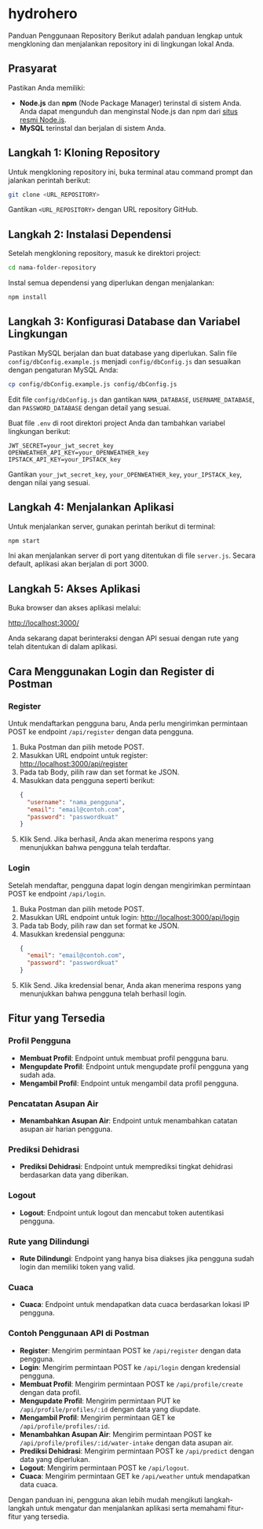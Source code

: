 # hydrohero

Panduan Penggunaan Repository
Berikut adalah panduan lengkap untuk mengkloning dan menjalankan repository ini di lingkungan lokal Anda.

## Prasyarat

Pastikan Anda memiliki:
- **Node.js** dan **npm** (Node Package Manager) terinstal di sistem Anda. Anda dapat mengunduh dan menginstal Node.js dan npm dari [situs resmi Node.js](https://nodejs.org/).
- **MySQL** terinstal dan berjalan di sistem Anda.

## Langkah 1: Kloning Repository
Untuk mengkloning repository ini, buka terminal atau command prompt dan jalankan perintah berikut:

```bash
git clone <URL_REPOSITORY>
```

Gantikan `<URL_REPOSITORY>` dengan URL repository GitHub.

## Langkah 2: Instalasi Dependensi
Setelah mengkloning repository, masuk ke direktori project:

```bash
cd nama-folder-repository
```

Instal semua dependensi yang diperlukan dengan menjalankan:

```bash
npm install
```

## Langkah 3: Konfigurasi Database dan Variabel Lingkungan
Pastikan MySQL berjalan dan buat database yang diperlukan. Salin file `config/dbConfig.example.js` menjadi `config/dbConfig.js` dan sesuaikan dengan pengaturan MySQL Anda:

```bash
cp config/dbConfig.example.js config/dbConfig.js
```

Edit file `config/dbConfig.js` dan gantikan `NAMA_DATABASE`, `USERNAME_DATABASE`, dan `PASSWORD_DATABASE` dengan detail yang sesuai.

Buat file `.env` di root direktori project Anda dan tambahkan variabel lingkungan berikut:

```plaintext:.env
JWT_SECRET=your_jwt_secret_key
OPENWEATHER_API_KEY=your_OPENWEATHER_key
IPSTACK_API_KEY=your_IPSTACK_key
```

Gantikan `your_jwt_secret_key`, `your_OPENWEATHER_key`, `your_IPSTACK_key`,  dengan nilai yang sesuai.

## Langkah 4: Menjalankan Aplikasi
Untuk menjalankan server, gunakan perintah berikut di terminal:

```bash
npm start
```

Ini akan menjalankan server di port yang ditentukan di file `server.js`. Secara default, aplikasi akan berjalan di port 3000.

## Langkah 5: Akses Aplikasi
Buka browser dan akses aplikasi melalui:

[http://localhost:3000/](http://localhost:3000/)

Anda sekarang dapat berinteraksi dengan API sesuai dengan rute yang telah ditentukan di dalam aplikasi.

## Cara Menggunakan Login dan Register di Postman

### Register
Untuk mendaftarkan pengguna baru, Anda perlu mengirimkan permintaan POST ke endpoint `/api/register` dengan data pengguna.

1. Buka Postman dan pilih metode POST.
2. Masukkan URL endpoint untuk register: [http://localhost:3000/api/register](http://localhost:3000/api/register)
3. Pada tab Body, pilih raw dan set format ke JSON.
4. Masukkan data pengguna seperti berikut:
   ```json
   {
     "username": "nama_pengguna",
     "email": "email@contoh.com",
     "password": "passwordkuat"
   }
   ```
5. Klik Send. Jika berhasil, Anda akan menerima respons yang menunjukkan bahwa pengguna telah terdaftar.

### Login
Setelah mendaftar, pengguna dapat login dengan mengirimkan permintaan POST ke endpoint `/api/login`.

1. Buka Postman dan pilih metode POST.
2. Masukkan URL endpoint untuk login: [http://localhost:3000/api/login](http://localhost:3000/api/login)
3. Pada tab Body, pilih raw dan set format ke JSON.
4. Masukkan kredensial pengguna:
   ```json
   {
     "email": "email@contoh.com",
     "password": "passwordkuat"
   }
   ```
5. Klik Send. Jika kredensial benar, Anda akan menerima respons yang menunjukkan bahwa pengguna telah berhasil login.

## Fitur yang Tersedia

### Profil Pengguna
- **Membuat Profil**: Endpoint untuk membuat profil pengguna baru.
- **Mengupdate Profil**: Endpoint untuk mengupdate profil pengguna yang sudah ada.
- **Mengambil Profil**: Endpoint untuk mengambil data profil pengguna.

### Pencatatan Asupan Air
- **Menambahkan Asupan Air**: Endpoint untuk menambahkan catatan asupan air harian pengguna.

### Prediksi Dehidrasi
- **Prediksi Dehidrasi**: Endpoint untuk memprediksi tingkat dehidrasi berdasarkan data yang diberikan.

### Logout
- **Logout**: Endpoint untuk logout dan mencabut token autentikasi pengguna.

### Rute yang Dilindungi
- **Rute Dilindungi**: Endpoint yang hanya bisa diakses jika pengguna sudah login dan memiliki token yang valid.

### Cuaca
- **Cuaca**: Endpoint untuk mendapatkan data cuaca berdasarkan lokasi IP pengguna.

### Contoh Penggunaan API di Postman
- **Register**: Mengirim permintaan POST ke `/api/register` dengan data pengguna.
- **Login**: Mengirim permintaan POST ke `/api/login` dengan kredensial pengguna.
- **Membuat Profil**: Mengirim permintaan POST ke `/api/profile/create` dengan data profil.
- **Mengupdate Profil**: Mengirim permintaan PUT ke `/api/profile/profiles/:id` dengan data yang diupdate.
- **Mengambil Profil**: Mengirim permintaan GET ke `/api/profile/profiles/:id`.
- **Menambahkan Asupan Air**: Mengirim permintaan POST ke `/api/profile/profiles/:id/water-intake` dengan data asupan air.
- **Prediksi Dehidrasi**: Mengirim permintaan POST ke `/api/predict` dengan data yang diperlukan.
- **Logout**: Mengirim permintaan POST ke `/api/logout`.
- **Cuaca**: Mengirim permintaan GET ke `/api/weather` untuk mendapatkan data cuaca.

Dengan panduan ini, pengguna akan lebih mudah mengikuti langkah-langkah untuk mengatur dan menjalankan aplikasi serta memahami fitur-fitur yang tersedia.

